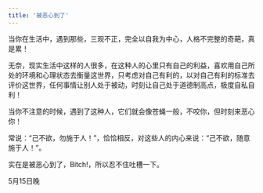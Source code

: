 ```yaml
---
title: '被恶心到了'
---
```

 
当你在生活中，遇到那些，三观不正，完全以自我为中心，人格不完整的奇葩，真是累！  

无奈，现实生活中这样的人很多，在这种人的心里只有自己的利益，喜欢用自己所处的环境和心理状态去衡量这世界，只考虑对自己有利的，以对自己有利的标准去评价这世界，任何事情让别人处于被动，时刻让自己处于道德制高点，极度自私自利！  

当你不注意的时候，遇到了这种人，它们就会像苍蝇一般，不咬你，但时刻来恶心你！  


常说：“己不欲，勿施于人！”，恰恰相反，对这些人的内心来说：“己不欲，随意施于人！”。  

实在是被恶心到了，Bitch!，所以忍不住吐槽一下。

5月15日晚
